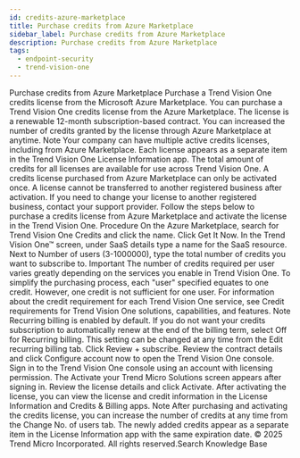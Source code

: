 ```yaml
---
id: credits-azure-marketplace
title: Purchase credits from Azure Marketplace
sidebar_label: Purchase credits from Azure Marketplace
description: Purchase credits from Azure Marketplace
tags:
  - endpoint-security
  - trend-vision-one
---
```


 Purchase credits from Azure Marketplace Purchase a Trend Vision One credits license from the Microsoft Azure Marketplace. You can purchase a Trend Vision One credits license from the Azure Marketplace. The license is a renewable 12-month subscription-based contract. You can increased the number of credits granted by the license through Azure Marketplace at anytime. Note Your company can have multiple active credits licenses, including from Azure Marketplace. Each license appears as a separate item in the Trend Vision One License Information app. The total amount of credits for all licenses are available for use across Trend Vision One. A credits license purchased from Azure Marketplace can only be activated once. A license cannot be transferred to another registered business after activation. If you need to change your license to another registered business, contact your support provider. Follow the steps below to purchase a credits license from Azure Marketplace and activate the license in the Trend Vision One. Procedure On the Azure Marketplace, search for Trend Vision One Credits and click the name. Click Get It Now. In the Trend Vision One™ screen, under SaaS details type a name for the SaaS resource. Next to Number of users (3-1000000), type the total number of credits you want to subscribe to. Important The number of credits required per user varies greatly depending on the services you enable in Trend Vision One. To simplify the purchasing process, each "user" specified equates to one credit. However, one credit is not sufficient for one user. For information about the credit requirement for each Trend Vision One service, see Credit requirements for Trend Vision One solutions, capabilities, and features. Note Recurring billing is enabled by default. If you do not want your credits subscription to automatically renew at the end of the billing term, select Off for Recurring billing. This setting can be changed at any time from the Edit recurring billing tab. Click Review + subscribe. Review the contract details and click Configure account now to open the Trend Vision One console. Sign in to the Trend Vision One console using an account with licensing permission. The Activate your Trend Micro Solutions screen appears after signing in. Review the license details and click Activate. After activating the license, you can view the license and credit information in the License Information and Credits & Billing apps. Note After purchasing and activating the credits license, you can increase the number of credits at any time from the Change No. of users tab. The newly added credits appear as a separate item in the License Information app with the same expiration date. © 2025 Trend Micro Incorporated. All rights reserved.Search Knowledge Base